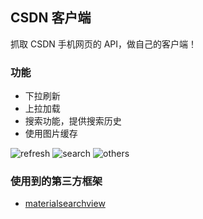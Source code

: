 ## CSDN 客户端
抓取 CSDN 手机网页的 API，做自己的客户端！

### 功能
* 下拉刷新
* 上拉加载
* 搜索功能，提供搜索历史
* 使用图片缓存


![refresh](http://7xwmpc.com1.z0.glb.clouddn.com/refresh.gif)
![search](http://7xwmpc.com1.z0.glb.clouddn.com/search.gif)
![others](http://7xwmpc.com1.z0.glb.clouddn.com/others.gif)

### 使用到的第三方框架
* [materialsearchview](https://github.com/MiguelCatalan/MaterialSearchView)


